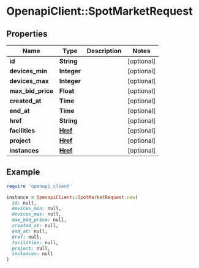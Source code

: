 # OpenapiClient::SpotMarketRequest

## Properties

| Name | Type | Description | Notes |
| ---- | ---- | ----------- | ----- |
| **id** | **String** |  | [optional] |
| **devices_min** | **Integer** |  | [optional] |
| **devices_max** | **Integer** |  | [optional] |
| **max_bid_price** | **Float** |  | [optional] |
| **created_at** | **Time** |  | [optional] |
| **end_at** | **Time** |  | [optional] |
| **href** | **String** |  | [optional] |
| **facilities** | [**Href**](Href.md) |  | [optional] |
| **project** | [**Href**](Href.md) |  | [optional] |
| **instances** | [**Href**](Href.md) |  | [optional] |

## Example

```ruby
require 'openapi_client'

instance = OpenapiClient::SpotMarketRequest.new(
  id: null,
  devices_min: null,
  devices_max: null,
  max_bid_price: null,
  created_at: null,
  end_at: null,
  href: null,
  facilities: null,
  project: null,
  instances: null
)
```

